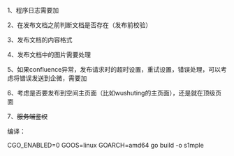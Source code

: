 1、程序日志需要加

2、在发布文档之前判断文档是否存在（发布前校验）

3、发布文档的内容格式

4、发布文档中的图片需要处理

5、如果confluence异常，发布请求时的超时设置，重试设置，错误处理，可以考虑将错误发送到企微，需要加

6、考虑是否要发布到空间主页面（比如wushuting的主页面），还是就在顶级页面

7、~~服务端鉴权~~

编译：

CGO_ENABLED=0 GOOS=linux GOARCH=amd64 go build -o s1mple